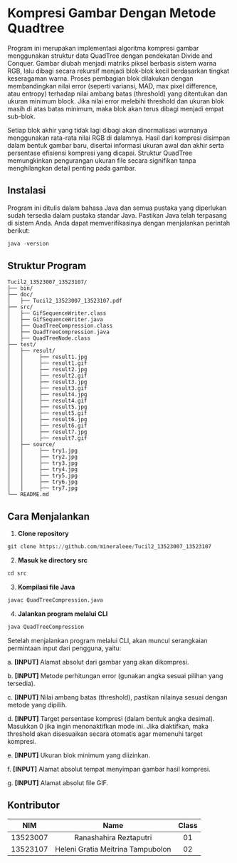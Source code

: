 # Kompresi Gambar Dengan Metode Quadtree 

Program ini merupakan implementasi algoritma kompresi gambar menggunakan struktur data QuadTree dengan pendekatan Divide and Conquer. Gambar diubah menjadi matriks piksel berbasis sistem warna RGB, lalu dibagi secara rekursif menjadi blok-blok kecil berdasarkan tingkat keseragaman warna. Proses pembagian blok dilakukan dengan membandingkan nilai error (seperti variansi, MAD, max pixel difference, atau entropy) terhadap nilai ambang batas (threshold) yang ditentukan dan ukuran minimum block. Jika nilai error melebihi threshold dan ukuran blok masih di atas batas minimum, maka blok akan terus dibagi menjadi empat sub-blok. 

Setiap blok akhir yang tidak lagi dibagi akan dinormalisasi warnanya menggunakan rata-rata nilai RGB di dalamnya. Hasil dari kompresi disimpan dalam bentuk gambar baru, disertai informasi ukuran awal dan akhir serta persentase efisiensi kompresi yang dicapai. Struktur QuadTree memungkinkan pengurangan ukuran file secara signifikan tanpa menghilangkan detail penting pada gambar.

## Instalasi

Program ini ditulis dalam bahasa Java dan semua pustaka yang diperlukan sudah tersedia dalam pustaka standar Java.
Pastikan Java telah terpasang di sistem Anda. Anda dapat memverifikasinya dengan menjalankan perintah berikut:
```python
java -version
```
## Struktur Program
```
Tucil2_13523007_13523107/
├── bin/
├── doc/
│   ├── Tucil2_13523007_13523107.pdf
├── src/
│   ├── GifSequenceWriter.class
│   ├── GifSequenceWriter.java
│   ├── QuadTreeCompression.class   
│   ├── QuadTreeCompression.java   
│   ├── QuadTreeNode.class 
├── test/
│   ├── result/
│   │     ├── result1.jpg
│   │     ├── result1.gif
│   │     ├── result2.jpg
│   │     ├── result2.gif
│   │     ├── result3.jpg
│   │     ├── result3.gif
│   │     ├── result4.jpg
│   │     ├── result4.gif
│   │     ├── result5.jpg
│   │     ├── result5.gif
│   │     ├── result6.jpg
│   │     ├── result6.gif
│   │     ├── result7.jpg
│   │     ├── result7.gif
│   ├── source/
│   │     ├── try1.jpg
│   │     ├── try2.jpg
│   │     ├── try3.jpg
│   │     ├── try4.jpg
│   │     ├── try5.jpg
│   │     ├── try6.jpg
│   │     ├── try7.jpg
└── README.md         
```
## Cara Menjalankan
1. **Clone repository**
```python
git clone https://github.com/mineraleee/Tucil2_13523007_13523107
```
2. **Masuk ke directory src**
```python
cd src
```
3. **Kompilasi file Java**
```python
javac QuadTreeCompression.java
```
4. **Jalankan program melalui CLI**

```python
java QuadTreeCompression
```
Setelah menjalankan program melalui CLI, akan muncul serangkaian permintaan input dari pengguna, yaitu:

a. **[INPUT]** Alamat absolut dari gambar yang akan dikompresi.

b. **[INPUT]** Metode perhitungan error (gunakan angka sesuai pilihan yang tersedia).

c. **[INPUT]** Nilai ambang batas (threshold), pastikan nilainya sesuai dengan metode yang dipilih.

d. **[INPUT]** Target persentase kompresi (dalam bentuk angka desimal). Masukkan 0 jika ingin menonaktifkan mode ini. Jika diaktifkan, maka threshold akan disesuaikan secara otomatis agar memenuhi target kompresi.

e. **[INPUT]** Ukuran blok minimum yang diizinkan.

f. **[INPUT]** Alamat absolut tempat menyimpan gambar hasil kompresi.

g. **[INPUT]** Alamat absolut file GIF.

## Kontributor

| NIM      | Name  | Class |
| :---:    | :---: | :---: |
| 13523007| Ranashahira Reztaputri|01|
| 13523107| Heleni Gratia Meitrina Tampubolon|02|